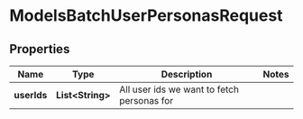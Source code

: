

# ModelsBatchUserPersonasRequest


## Properties

| Name | Type | Description | Notes |
|------------ | ------------- | ------------- | -------------|
|**userIds** | **List&lt;String&gt;** | All user ids we want to fetch personas for |  |



